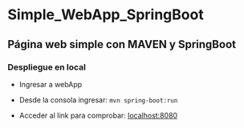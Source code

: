 # Simple_WebApp_SpringBoot
Página web simple con MAVEN y SpringBoot
---
### Despliegue en local
* Ingresar a webApp
* Desde la consola ingresar: `mvn spring-boot:run`

* Acceder al link para comprobar: [localhost:8080](http://localhost:8080/)

